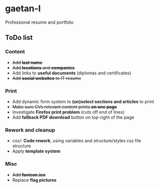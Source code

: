 # gaetan-l

Professional resume and portfolio

## ToDo list

### Content
- ~~Add **last name**~~
- ~~Add **locations** and **companies**~~
- Add links to **useful documents** (diplomas and certificates)
- ~~Add **social websites** to IT resume~~

### Print
- Add dynamic form system to **(un)select sections and articles** to print
- ~~Make sure CVs relevant content prints **on one page**~~
- Investigate **Firefox print problem** (cuts off end of lines)
- Add **fallback PDF download** button on top-right of the page

### Rework and cleanup
- *css/*: **Code rework**, using variables and structure/styles css file structure
- Apply **template system**

### Misc
- ~~Add **favicon.ico**~~
- Replace **flag pictures**